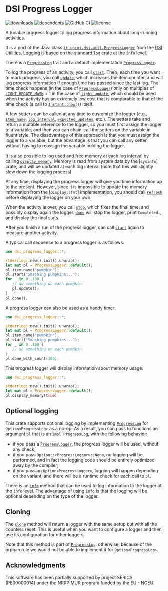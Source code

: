 # DSI Progress Logger

[![downloads](https://img.shields.io/crates/d/dsi-progress-logger)](https://crates.io/crates/dsi-progress-logger)
[![dependents](https://img.shields.io/librariesio/dependents/cargo/dsi-progress-logger)](https://crates.io/crates/dsi-progress-logger/reverse_dependencies)
![GitHub CI](https://github.com/vigna/dsi-progress-logger-rs/actions/workflows/rust.yml/badge.svg)
![license](https://img.shields.io/crates/l/dsi-progress-logger)

A tunable progress logger to log progress information about long-running activities.

It is a port of the Java class [`it.unimi.dsi.util.ProgressLogger`](https://dsiutils.di.unimi.it/docs/it/unimi/dsi/logging/ProgressLogger.html)
from the [DSI Utilities](https://dsiutils.di.unimi.it/).
Logging is based on the standard [`log`](https://docs.rs/log) crate at the `info` level.

There is a [`ProgressLog`] trait and a default implementation [`ProgressLogger`].

To log the progress of an activity, you call [`start`]. Then, each time you want
to mark progress, you call [`update`], which increases the item counter, and
will log progress information if enough time has passed since the last log. The
time check happens (in the case of [`ProgressLogger`]) only on multiples of
[`LIGHT_UPDATE_MASK`] + 1 in the case of [`light_update`], which should be used
when the activity has an extremely low cost that is comparable to that of the
time check (a call to
[`Instant::now()`](https://doc.rust-lang.org/std/time/struct.Instant.html#method.now))
itself.

A few setters can be called at any time to customize the logger (e.g.,
[`item_name`], [`log_interval`], [`expected_updates`], etc.). The setters take
and return a mutable reference to the logger, so you must first assign the
logger to a variable, and then you can chain-call the setters on the variable in
fluent style. The disadvantage of this approach is that you must assign the
logger to a variable, but the advantage is that you can call any setter without
having to reassign the variable holding the logger.

It is also possible to log used and free memory at each log interval by calling
[`display_memory`]. Memory is read from system data by the [`sysinfo`] crate,
and will be updated at each log interval (note that this will slightly slow down
the logging process).

At any time, displaying the progress logger will give you time information up to
the present. However,  since it is impossible to update the memory information
from the [`Display::fmt`] implementation, you should call [`refresh`] before
displaying the logger on your own.

When the activity is over, you call [`stop`], which fixes the final time, and
possibly display again the logger. [`done`] will stop the logger, print
`Completed.`, and display the final stats.

After you finish a run of the progress logger, can call [`start`] again to
measure another activity.

A typical call sequence to a progress logger is as follows:

```rust
use dsi_progress_logger::*;

stderrlog::new().init().unwrap();
let mut pl = ProgressLogger::default();
pl.item_name("pumpkin");
pl.start("Smashing pumpkins...");
for _ in 0..100 {
   // do something on each pumpkin
   pl.update();
}
pl.done();
```

A progress logger can also be used as a handy timer:

```rust
use dsi_progress_logger::*;

stderrlog::new().init().unwrap();
let mut pl = ProgressLogger::default();
pl.item_name("pumpkin");
pl.start("Smashing pumpkins...");
for _ in 0..100 {
   // do something on each pumpkin
}
pl.done_with_count(100);
```

This progress logger will display information about  memory usage:

```rust
use dsi_progress_logger::*;

stderrlog::new().init().unwrap();
let mut pl = ProgressLogger::default();
pl.display_memory(true);
```

## Optional logging

This crate supports optional logging by implementing [`ProgressLog`] for `Option<ProgressLog>` as a no-op.
As a result, you can pass to functions an argument `pl` that is an `impl ProgressLog`, with the following behavior:

- if you pass a [`ProgressLogger`], the progress logger will be used, without any check;
- if you pass `Option::<ProgressLogger>::None`, no logging will be performed, and in fact the logging
  code should be entirely optimized away by the compiler;
- if you pass an `Option<ProgressLogger>`, logging will happen depending on the variant, and there
  will be a runtime check for each call to `pl`.

There is an [`info`] method that can be used to log information to the logger
at the `info` level.
The advantage of using [`info`] is that the
logging will be optional depending on the type of the logger.

## Cloning

The [`clone`] method will return a logger with the same setup but with all the counters reset.
This is useful when you want to configure a logger and then use its configuration for other loggers.

Note that this method is part of [`ProgressLog`]: otherwise, because of the orphan rule
we would not be able to implement it for `Option<ProgressLog>`.

## Acknowledgments

This software has been partially supported by project SERICS (PE00000014) under
the NRRP MUR program funded by the EU - NGEU.

[`ProgressLog`]: https://docs.rs/dsi-progress-logger/latest/dsi_progress_logger/trait.ProgressLog.html
[`ProgressLogger`]: https://docs.rs/dsi-progress-logger/latest/dsi_progress_logger/struct.ProgressLogger.html
[`start`]: https://docs.rs/dsi-progress-logger/latest/dsi_progress_logger/trait.ProgressLog.html#tymethod.start
[`item_name`]: https://docs.rs/dsi-progress-logger/latest/dsi_progress_logger/trait.ProgressLog.html#tymethod.item_name
[`log_interval`]: https://docs.rs/dsi-progress-logger/latest/dsi_progress_logger/trait.ProgressLog.html#tymethod.log_interval
[`expected_updates`]: https://docs.rs/dsi-progress-logger/latest/dsi_progress_logger/trait.ProgressLog.html#tymethod.expected_updates
[`refresh`]: https://docs.rs/dsi-progress-logger/latest/dsi_progress_logger/trait.ProgressLog.html#tymethod.refresh
[`stop`]: https://docs.rs/dsi-progress-logger/latest/dsi_progress_logger/trait.ProgressLog.html#tymethod.stop
[`done`]: https://docs.rs/dsi-progress-logger/latest/dsi_progress_logger/trait.ProgressLog.html#tymethod.done
[`info`]: https://docs.rs/dsi-progress-logger/latest/dsi_progress_logger/trait.ProgressLog.html#tymethod.info
[`clone`]: https://docs.rs/dsi-progress-logger/latest/dsi_progress_logger/trait.ProgressLog.html#tymethod.clone
[`display_memory`]: https://docs.rs/dsi-progress-logger/latest/dsi_progress_logger/trait.ProgressLog.html#tymethod.display_memory
[`update`]: https://docs.rs/dsi-progress-logger/latest/dsi_progress_logger/trait.ProgressLog.html#tymethod.light_update
[`light_update`]: https://docs.rs/dsi-progress-logger/latest/dsi_progress_logger/trait.ProgressLog.html#tymethod.light_update
[`LIGHT_UPDATE_MASK`]: https://docs.rs/dsi-progress-logger/latest/dsi_progress_logger/struct.ProgressLogger.html#associatedconstant.LIGHT_UPDATE_MASK
